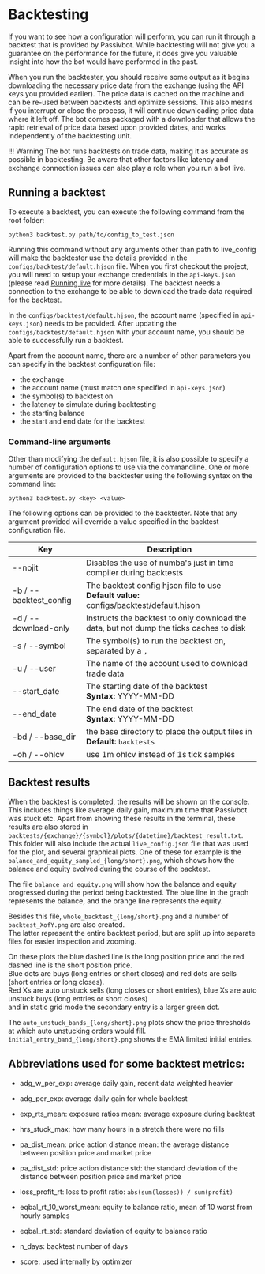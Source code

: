 # Backtesting

If you want to see how a configuration will perform, you can run it through a backtest that is provided by Passivbot.
While backtesting will not give you a guarantee on the performance for the future, it does give you valuable insight
into how the bot would have performed in the past.

When you run the backtester, you should receive some output as it begins downloading the necessary price
data from the exchange (using the API keys you provided earlier). The price data is cached on the machine
and can be re-used between backtests and optimize sessions. This also means if you interrupt or close 
the process, it will continue downloading price data where it left off. 
The bot comes packaged with a downloader that allows the rapid retrieval of price data based upon
provided dates, and works independently of the backtesting unit.

!!! Warning
    The bot runs backtests on trade data, making it as accurate as possible in backtesting. Be aware that other factors
    like latency and exchange connection issues can also play a role when you run a bot live.

## Running a backtest

To execute a backtest, you can execute the following command from the root folder:

```shell
python3 backtest.py path/to/config_to_test.json
```

Running this command without any arguments other than path to live_config will make the backtester use the details provided in the `configs/backtest/default.hjson` file.
When you first checkout the project, you will need to setup your exchange credentials in the `api-keys.json` (please read [Running live](live.md) for more details).
The backtest needs a connection to the exchange to be able to download the trade data required for the backtest.

In the `configs/backtest/default.hjson`, the account name (specified in `api-keys.json`) needs to be provided. After updating
the `configs/backtest/default.hjson` with your account name, you should be able to successfully run a backtest.

Apart from the account name, there are a number of other parameters you can specify in the backtest configuration file:

* the exchange
* the account name (must match one specified in `api-keys.json`)
* the symbol(s) to backtest on
* the latency to simulate during backtesting
* the starting balance
* the start and end date for the backtest

### Command-line arguments

Other than modifying the `default.hjson` file, it is also possible to specify a number of configuration options to use via the commandline.
One or more arguments are provided to the backtester using the following syntax on the command line:

```shell
python3 backtest.py <key> <value>
```

The following options can be provided to the backtester. Note that any argument provided will override a value specified in the backtest configuration file.

| Key | Description
| --- | -----------
| --nojit | Disables the use of numba's just in time compiler during backtests
| -b / --backtest_config | The backtest config hjson file to use<br/>**Default value:** configs/backtest/default.hjson
| -d / --download-only | Instructs the backtest to only download the data, but not dump the ticks caches to disk
| -s / --symbol | The symbol(s) to run the backtest on, separated by a `,`
| -u / --user | The name of the account used to download trade data
| --start_date | The starting date of the backtest<br/>**Syntax:** YYYY-MM-DD
| --end_date | The end date of the backtest<br/>**Syntax:** YYYY-MM-DD
| -bd / --base_dir | the base directory to place the output files in<br/>**Default:** `backtests`
| -oh / --ohlcv | use 1m ohlcv instead of 1s tick samples

## Backtest results

When the backtest is completed, the results will be shown on the console. This includes things like average daily gain,
maximum time that Passivbot was stuck etc. Apart from showing these results in the terminal, these results are
also stored in `backtests/{exchange}/{symbol}/plots/{datetime}/backtest_result.txt`. This folder will also
include the actual `live_config.json` file that was used for the plot, and several graphical plots. One of these
for example is the `balance_and_equity_sampled_{long/short}.png`, which shows how the balance and equity evolved during the course of
the backtest.

The file `balance_and_equity.png` will show how the balance and equity progressed during the period being backtested. The
blue line in the graph represents the balance, and the orange line represents the equity.

Besides this file, `whole_backtest_{long/short}.png` and a number of `backtest_XofY.png` are also created.  
The latter represent the entire backtest period, but are split up into separate files for easier inspection and zooming.

On these plots the blue dashed line is the long position price and the red dashed line is the short position price.  
Blue dots are buys (long entries or short closes) and red dots are sells (short entries or long closes).  
Red Xs are auto unstuck sells (long closes or short entries), blue Xs are auto unstuck buys (long entries or short closes)  
and in static grid mode the secondary entry is a larger green dot.

The `auto_unstuck_bands_{long/short}.png` plots show the price thresholds at which auto unstucking orders would fill.  
`initial_entry_band_{long/short}.png` shows the EMA limited initial entries.


## Abbreviations used for some backtest metrics:

- adg_w_per_exp: average daily gain, recent data weighted heavier

- adg_per_exp: average daily gain for whole backtest

- exp_rts_mean: exposure ratios mean: average exposure during backtest

- hrs_stuck_max: how many hours in a stretch there were no fills

- pa_dist_mean: price action distance mean: the average distance between position price and market price

- pa_dist_std: price action distance std: the standard deviation of the distance between position price and market price

- loss_profit_rt: loss to profit ratio: `abs(sum(losses)) / sum(profit)`

- eqbal_rt_10_worst_mean: equity to balance ratio, mean of 10 worst from hourly samples

- eqbal_rt_std: standard deviation of equity to balance ratio

- n_days: backtest number of days

- score: used internally by optimizer

